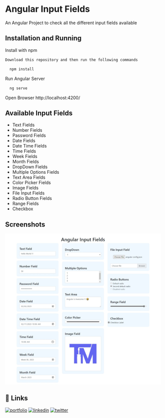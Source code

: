 
# Angular Input Fields

An Angular Project to check all the different input fields available



## Installation and Running

Install with npm

    Download this repository and then run the following commands

```bash
  npm install
```
Run Angular Server
```bash
  ng serve
```
Open Browser
    http://localhost:4200/

## Available Input Fields

- Text Fields
- Number Fields
- Password Fields
- Date Fields
- Date Time Fields
- Time Fields
- Week Fields
- Month Fields
- DropDown Fields
- Multiple Options Fields
- Text Area Fields
- Color Picker Fields
- Image Fields
- File Input Fields
- Radio Button Fields
- Range Fields
- Checkbox

## Screenshots

![App Screenshot](screenshots/screenshot.jpeg)


## 🔗 Links
[![portfolio](https://img.shields.io/badge/my_portfolio-000?style=for-the-badge&logo=ko-fi&logoColor=white)](https://prahladinala.in/)
[![linkedin](https://img.shields.io/badge/linkedin-0A66C2?style=for-the-badge&logo=linkedin&logoColor=white)](https://www.linkedin.com/prahladinala)
[![twitter](https://img.shields.io/badge/twitter-1DA1F2?style=for-the-badge&logo=twitter&logoColor=white)](https://twitter.com/prahladinala)

